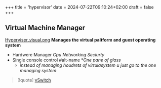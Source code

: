 +++
title = 'hypervisor'
date = 2024-07-22T09:10:24+02:00
draft = false
+++

## Virtual Machine Manager

[Hyperviser_visual.png](/Hyperviser_visual.png)
**Manages the virtual paltform and guest operating system**
 - Hardwere Manager
	 *Cpu Networking Seciurty*
- Single console control 
	#alt-name **One pane of glass*
	-   *instead of managing houdrets of virtulasystem u just go to the one managing system*
	 $$ $$
> [!quote] [vSwitch](/obisdian_ntoes/notes_obsidian/ZPythonref/DjangoFramework/Network+/vitrual/vSwitch.md)
